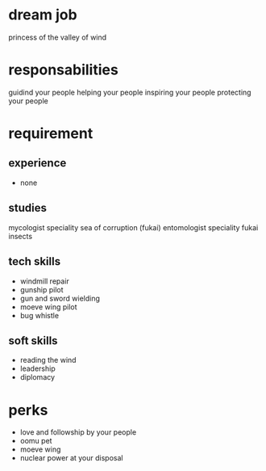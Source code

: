 # dream job
princess of the valley of wind

# responsabilities
guidind your people
helping your people
inspiring your people
protecting your people

# requirement
## experience 
- none
## studies
mycologist speciality sea of corruption (fukai)
entomologist speciality fukai insects
## tech skills
- windmill repair
- gunship pilot
- gun and sword wielding
- moeve wing pilot
- bug whistle
## soft skills
- reading the wind
- leadership
- diplomacy
# perks
- love and followship by your people
- oomu pet
-  moeve wing
- nuclear power at your disposal